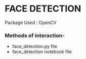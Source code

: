 FACE DETECTION
==============
Package Used : OpenCV

### Methods of interaction-

* face_detection.py file
* face_detection notebook file
